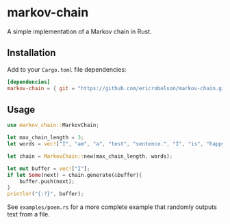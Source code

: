 # markov-chain

A simple implementation of a Markov chain in Rust.

## Installation

Add to your `Cargo.toml` file dependencies:

```toml
[dependencies]
markov-chain = { git = "https://github.com/ericrobolson/markov-chain.git" }
```

## Usage

```rust
use markov_chain::MarkovChain;

let max_chain_length = 3;
let words = vec!["I", "am", "a", "test", "sentence.", "I", "is", "happy"];

let chain = MarkovChain::new(max_chain_length, words);

let mut buffer = vec!["I"];
if let Some(next) = chain.generate(&buffer){
    buffer.push(next);
}
println!("{:?}", buffer);
```

See `examples/poem.rs` for a more complete example that randomly outputs text from a file.
